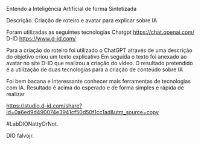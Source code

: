 Entendo a Inteligência Artificial de forma Sintetizada

Descrição.
Criação de roteiro e avatar para explicar sobre IA

Foram utilizadas as seguintes tecnologias
Chatgpt https://chat.openai.com/
D-ID https://www.d-id.com/

Para a criação do roteiro foi utilizado o ChatGPT através de uma descrição do objetivo criou um texto explicativo
Em seguida o texto foi anexado ao avatar no site D-ID que realizou a criação do vídeo.
O resultado pretendido é a utilização de duas tecnologias para a criação de conteúdo sobre IA

Foi bem bacana e interessante conhecer mais ferramentas de tecnologias com IA. Resultado é acima do esperado e de forma simples e rápida de realizar

https://studio.d-id.com/share?id=0a6ed9d490074e3941cf50d50f1cc1ad&utm_source=copy

 #LabDIONattyOrNot. 


DIO
falvojr.
